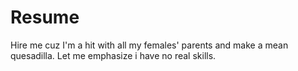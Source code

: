 # Resume

Hire me cuz I'm a hit with all my females' parents and make a mean quesadilla. 
Let me emphasize i have no real skills.
